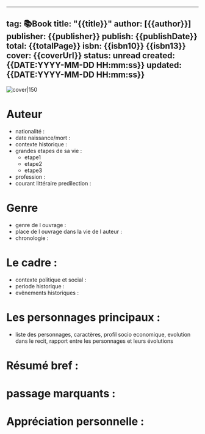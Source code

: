 
---
tag: 📚Book
title: "{{title}}"
author: [{{author}}]
publisher: {{publisher}}
publish: {{publishDate}}
total: {{totalPage}}
isbn: {{isbn10}} {{isbn13}}
cover: {{coverUrl}}
status: unread
created: {{DATE:YYYY-MM-DD HH:mm:ss}}
updated: {{DATE:YYYY-MM-DD HH:mm:ss}}
---

![cover|150]({{coverUrl}})

# Auteur

- nationalité : 
- date naissance/mort :
- contexte historique :
- grandes etapes de sa vie :
	- etape1
	- etape2
	- etape3
- profession :
- courant littéraire predilection : 

# Genre 
- genre de l ouvrage :
- place de l ouvrage dans la vie de l auteur :
- chronologie : 

# Le cadre :
- contexte politique et social :
- periode historique :
- evênements historiques :


# Les personnages principaux :

- liste des personnages, caractères, profil socio economique, evolution dans le recit, rapport entre les personnages et leurs évolutions

# Résumé bref :



# passage marquants :



# Appréciation personnelle :